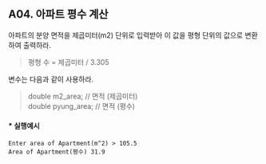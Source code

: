 ## A04. 아파트 평수 계산
아파트의 분양 면적을 제곱미터(m2) 단위로 입력받아 이 값을 평형 단위의 값으로 변환하여 출력하라.
>평형 수 = 제곱미터 / 3.305 
 
변수는 다음과 같이 사용하라.   

>double m2_area; // 면적 (제곱미터)    
double pyung_area; // 면적 (평수)

#### * 실행예시
<pre><code>Enter area of Apartment(m^2) > 105.5
Area of Apartment(평수) 31.9
</code></pre>
